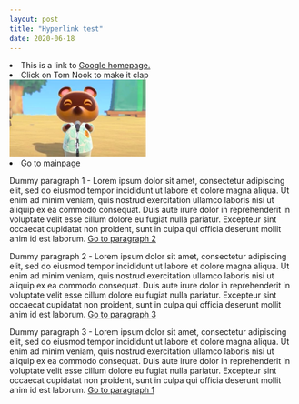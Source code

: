 ```yaml
---
layout: post
title: "Hyperlink test"
date: 2020-06-18
---
```


<p>
        <li>This is a link to <a href="https://www.google.com" title="all hail google senpai">Google homepage.</a></li>
        <li>Click on Tom Nook to make it clap<br>
            <a href="/resources/tom-nook.gif" title="clap clap"><img src="/resources/tom-nook.jpg" alt="tom nook" width="240" height="135"></a></li>
        <li>Go to <a href="/">mainpage</a></li>
</p>

<p id="p1">
    Dummy paragraph 1 - Lorem ipsum dolor sit amet, consectetur adipiscing elit, sed do eiusmod tempor incididunt ut labore et dolore magna aliqua. Ut enim ad minim veniam, quis nostrud exercitation ullamco laboris nisi ut aliquip ex ea commodo consequat. Duis aute irure dolor in reprehenderit in voluptate velit esse cillum dolore eu fugiat nulla pariatur. Excepteur sint occaecat cupidatat non proident, sunt in culpa qui officia deserunt mollit anim id est laborum. <a href="#p2">Go to paragraph 2</a>
</p>

<p id="p2">
    Dummy paragraph 2 - Lorem ipsum dolor sit amet, consectetur adipiscing elit, sed do eiusmod tempor incididunt ut labore et dolore magna aliqua. Ut enim ad minim veniam, quis nostrud exercitation ullamco laboris nisi ut aliquip ex ea commodo consequat. Duis aute irure dolor in reprehenderit in voluptate velit esse cillum dolore eu fugiat nulla pariatur. Excepteur sint occaecat cupidatat non proident, sunt in culpa qui officia deserunt mollit anim id est laborum. <a href="#p3">Go to paragraph 3</a>
</p>

<p id="p3">
    Dummy paragraph 3 - Lorem ipsum dolor sit amet, consectetur adipiscing elit, sed do eiusmod tempor incididunt ut labore et dolore magna aliqua. Ut enim ad minim veniam, quis nostrud exercitation ullamco laboris nisi ut aliquip ex ea commodo consequat. Duis aute irure dolor in reprehenderit in voluptate velit esse cillum dolore eu fugiat nulla pariatur. Excepteur sint occaecat cupidatat non proident, sunt in culpa qui officia deserunt mollit anim id est laborum. <a href="#p1">Go to paragraph 1</a>
</p>